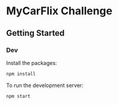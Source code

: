 # MyCarFlix Challenge

## Getting Started

### Dev

Install the packages:<br/>

```bash
npm install
```

To run the development server:<br/>

```bash
npm start
```